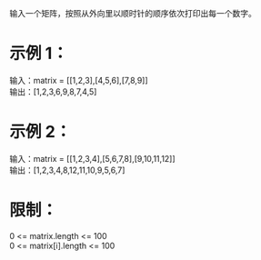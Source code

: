 输入一个矩阵，按照从外向里以顺时针的顺序依次打印出每一个数字。

# 示例 1：

输入：matrix = [[1,2,3],[4,5,6],[7,8,9]]  
输出：[1,2,3,6,9,8,7,4,5]  

# 示例 2：
 
输入：matrix = [[1,2,3,4],[5,6,7,8],[9,10,11,12]]  
输出：[1,2,3,4,8,12,11,10,9,5,6,7]

# 限制：

0 <= matrix.length <= 100  
0 <= matrix[i].length <= 100
